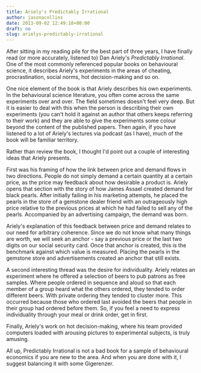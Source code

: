 ```yaml
---
title: Ariely's Predictably Irrational
author: jasonacollins
date: 2013-09-02 12:49:18+00:00
draft: no
slug: arielys-predictably-irrational
---
```


After sitting in my reading pile for the best part of three years, I have finally read (or more accurately, listened to) Dan Ariely's *Predictably Irrational*. One of the most commonly referenced popular books on behavioural science, it describes Ariely's experiments in the areas of cheating, procrastination, social norms, hot decision-making and so on.

One nice element of the book is that Ariely describes his own experiments. In the behavioural science literature, you often come across the same experiments over and over. The field sometimes doesn't feel very deep. But it is easier to deal with this when the person is describing their own experiments (you can't hold it against an author that others keeps referring to their work) and they are able to give the experiments some colour beyond the content of the published papers. Then again, if you have listened to a lot of Ariely's lectures via podcast (as I have), much of the book will be familiar territory.

Rather than review the book, I thought I'd point out a couple of interesting ideas that Ariely presents.

First was his framing of how the link between price and demand flows in two directions. People do not simply demand a certain quantity at a certain price, as the price may feedback about how desirable a product is. Ariely opens that section with the story of how James Assael created demand for black pearls. After initially failing in his marketing attempts, he placed the pearls in the store of a gemstone dealer friend with an outrageously high price relative to the previous prices at which he had failed to sell any of the pearls. Accompanied by an advertising campaign, the demand was born.

Ariely's explanation of this feedback between price and demand relates to our need for arbitrary coherence. Since we do not know what many things are worth, we will seek an anchor - say a previous price or the last two digits on our social security card. Once that anchor is created, this is the benchmark against which value is measured. Placing the pearls in the gemstone store and advertisements created an anchor that still exists.

A second interesting thread was the desire for individuality. Ariely relates an experiment where he offered a selection of beers to pub patrons as free samples. Where people ordered in sequence and aloud so that each member of a group heard what the others ordered, they tended to order different beers. With private ordering they tended to cluster more. This occurred because those who ordered last avoided the beers that people in their group had ordered before them. So, if you feel a need to express individuality through your meal or drink order, get in first.

Finally, Ariely's work on hot decision-making, where his team provided computers loaded with arousing pictures to experimental subjects, is truly amusing.

All up, Predictably Irrational is not a bad book for a sample of behavioural economics if you are new to the area. And when you are done with it, I suggest balancing it with some Gigerenzer.
